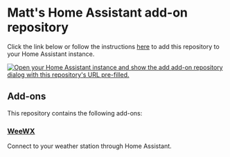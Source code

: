# Matt's Home Assistant add-on repository

Click the link below or follow the instructions [here](https://www.home-assistant.io/common-tasks/os#installing-third-party-add-ons) to add this repository to your Home Assistant instance.

[![Open your Home Assistant instance and show the add add-on repository dialog with this repository's URL pre-filled.](https://my.home-assistant.io/badges/supervisor_add_addon_repository.svg)](https://my.home-assistant.io/redirect/supervisor_add_addon_repository/?repository_url=https%3A%2F%2Fgithub.com%2Fmsandy%2Fhome-assistant-addons)

## Add-ons

This repository contains the following add-ons:

### [WeeWX](./weewx)

Connect to your weather station through Home Assistant.
